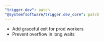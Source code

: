```yaml
---
"trigger.dev": patch
"@systemfsoftware/trigger.dev_core": patch
---
```


- Add graceful exit for prod workers
- Prevent overflow in long waits
